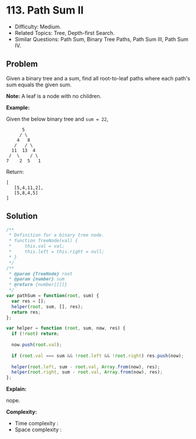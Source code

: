 # 113. Path Sum II

- Difficulty: Medium.
- Related Topics: Tree, Depth-first Search.
- Similar Questions: Path Sum, Binary Tree Paths, Path Sum III, Path Sum IV.

## Problem

Given a binary tree and a sum, find all root-to-leaf paths where each path's sum equals the given sum.

**Note:** A leaf is a node with no children.

**Example:**

Given the below binary tree and ```sum = 22```,

```
      5
     / \
    4   8
   /   / \
  11  13  4
 /  \    / \
7    2  5   1
```

Return:

```
[
   [5,4,11,2],
   [5,8,4,5]
]
```

## Solution

```javascript
/**
 * Definition for a binary tree node.
 * function TreeNode(val) {
 *     this.val = val;
 *     this.left = this.right = null;
 * }
 */
/**
 * @param {TreeNode} root
 * @param {number} sum
 * @return {number[][]}
 */
var pathSum = function(root, sum) {
  var res = [];
  helper(root, sum, [], res);
  return res;
};

var helper = function (root, sum, now, res) {
  if (!root) return;
  
  now.push(root.val);
  
  if (root.val === sum && !root.left && !root.right) res.push(now);
  
  helper(root.left, sum - root.val, Array.from(now), res);
  helper(root.right, sum - root.val, Array.from(now), res);
};
```

**Explain:**

nope.

**Complexity:**

* Time complexity :
* Space complexity :
